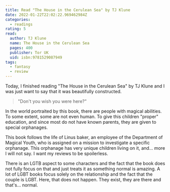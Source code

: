 ```yaml
---
title: Read "The House in the Cerulean Sea" by TJ Klune
date: 2022-01-22T22:02:22.969462984Z
categories:
  - readings
rating: 5
read:
  author: TJ Klune
  name: The House in the Cerulean Sea
  pages: 400
  publisher: Tor UK
  uid: isbn:9781529087949
tags:
  - fantasy
  - review
---
```


Today, I finished reading "The House in the Cerulean Sea" by TJ Klune and I was just want to say that it was beautifully constructed. 

> "Don't you wish you were here?"

In the world portraited by this book, there are people with magical abilities. To some extent, some are not even human. To give this children "proper" education, and since most do not have known parents, they are given to special orphanages.

This book follows the life of Linus baker, an employee of the Department of Magical Youth, who is assigned on a mission to investigate a specific orphanage. This orphanage has very unique children living on it, and... more I will not say. I want my reviews to be spoilerless. 

There is an LGTB aspect to some characters and the fact that the book does not fully focus on that and just treats it as something normal is amazing. A lot of LGBT books focus solely on the relationship and the fact that the couple is LGBT. Here, that does not happen. They exist, they are there and that's... normal.
